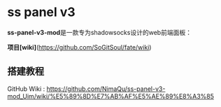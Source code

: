 # ss panel v3 


**ss-panel-v3-mod**是一款专为shadowsocks设计的web前端面板：

**项目[wiki]**(https://github.com/SoGitSoul/fate/wiki)

## 搭建教程

GitHub Wiki : https://github.com/NimaQu/ss-panel-v3-mod_Uim/wiki/%E5%89%8D%E7%AB%AF%E5%AE%89%E8%A3%85




